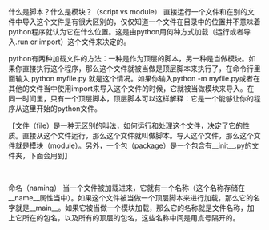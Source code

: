 什么是脚本？什么是模块？（script vs module）
直接运行一个文件和在别的文件中导入这个文件是有很大区别的，仅仅知道一个文件在目录中的位置并不意味着python程序就认为它在什么位置。这是由python用何种方式加载（运行或者导入.run or import）这个文件来决定的。

python有两种加载文件的方法：一种是作为顶层的脚本，另一种是当做模块。如果你直接执行这个程序，那么这个文件就被当做是顶层脚本来执行了，在命令行里面输入 python myfile.py 就是这个情况。如果你输入python -m myfile.py或者在其他的文件当中使用import来导入这个文件的时候，它就被当做模块来导入。在同一时间里，只有一个顶层脚本，顶层脚本可以这样解释：它是一个能够让你的程序从这里开始的python文件。

【文件（file）是一种无区别的叫法，如何运行和处理这个文件，决定了它的性质。直接从这个文件运行，那么这个文件就叫做脚本。导入这个文件，那么这个文件就是模块（module）。另外，一个包（package）是一个包含有__init__.py的文件夹，下面会用到】

 



命名（naming）
当一个文件被加载进来，它就有一个名称（这个名称存储在__name__属性当中）。如果这个文件被当做一个顶层脚本来进行加载，那么它的名字就是__main__。如果它被当做一个模块加载，那么它的名称就是文件名称，加上它所在的包名，以及所有的顶层的包名，这些名称中间是用点号隔开的。

